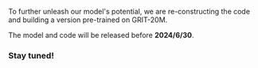 To further unleash our model's potential, we are re-constructing the code and building a version pre-trained on GRIT-20M. 

The model and code will be released before **2024/6/30**.


### Stay tuned!
